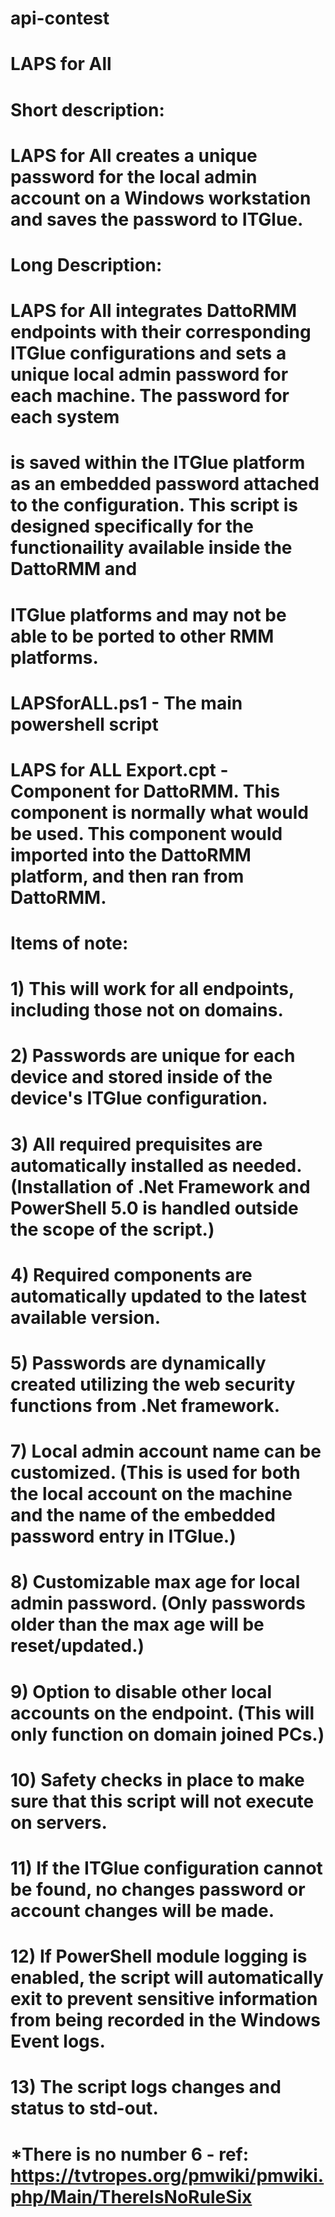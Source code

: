 # api-contest
# LAPS for All
#
# Short description:
# LAPS for All creates a unique password for the local admin account on a Windows workstation and saves the password to ITGlue.
# 
# Long Description:
# LAPS for All integrates DattoRMM endpoints with their corresponding ITGlue configurations and sets a unique local admin password for each machine.  The password for each system 
# is saved within the ITGlue platform as an embedded password attached to the configuration. This script is designed specifically for the functionaility available inside the DattoRMM and 
# ITGlue platforms and may not be able to be ported to other RMM platforms.
#
# 
# LAPSforALL.ps1 - The main powershell script
# LAPS for ALL Export.cpt - Component for DattoRMM.  This component is normally what would be used. This component would imported into the DattoRMM platform, and then ran from DattoRMM.
#
#
# Items of note:
#   1) This will work for all endpoints, including those not on domains.
#   2) Passwords are unique for each device and stored inside of the device's ITGlue configuration.
#   3) All required prequisites are automatically installed as needed. (Installation of .Net Framework and PowerShell 5.0 is handled outside the scope of the script.)
#   4) Required components are automatically updated to the latest available version.
#   5) Passwords are dynamically created utilizing the web security functions from .Net framework.
#   7) Local admin account name can be customized.  (This is used for both the local account on the machine and the name of the embedded password entry in ITGlue.)
#   8) Customizable max age for local admin password.  (Only passwords older than the max age will be reset/updated.)
#   9) Option to disable other local accounts on the endpoint. (This will only function on domain joined PCs.)
#  10) Safety checks in place to make sure that this script will not execute on servers.
#  11) If the ITGlue configuration cannot be found, no changes password or account changes will be made.
#  12) If PowerShell module logging is enabled, the script will automatically exit to prevent sensitive information from being recorded in the Windows Event logs.
#  13) The script logs changes and status to std-out.
#
#
#
#
#
# *There is no number 6 - ref: https://tvtropes.org/pmwiki/pmwiki.php/Main/ThereIsNoRuleSix